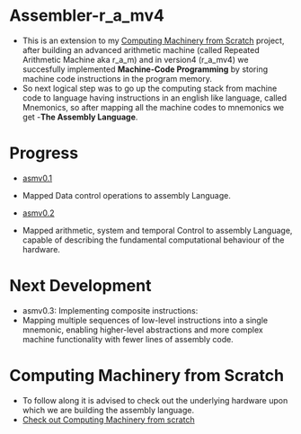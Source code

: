 # Assembler-r_a_mv4
- This is an extension to my [Computing Machinery from Scratch](https://github.com/KARAN-D05/Computing_Machinery_from_Scratch) project, after building an advanced arithmetic machine (called Repeated  Arithmetic Machine aka r_a_m) and in version4 (r_a_mv4) we succesfully implemented 
**Machine-Code Programming** by storing machine code instructions in the program memory.
- So next logical step was to go up the computing stack from machine code to language having instructions in an english like language, called Mnemonics, so after mapping all the machine codes to
 mnemonics we get -**The Assembly Language**.

# Progress
- [asmv0.1](asm-v0/asm-v0.1)
- Mapped Data control operations to assembly Language.
  
- [asmv0.2](asm-v0/asm-v0.2)
- Mapped arithmetic, system and temporal Control to assembly Language, capable of describing the fundamental computational behaviour of the hardware.

# Next Development
- asmv0.3: Implementing composite instructions:
- Mapping multiple sequences of low-level instructions into a single mnemonic, enabling higher-level abstractions and more complex machine functionality with fewer  lines of assembly code.
  
# Computing Machinery from Scratch
- To follow along it is advised to check out the underlying hardware upon which we are building the assembly language.
- [Check out Computing Machinery from scratch](https://github.com/KARAN-D05/Computing_Machinery_from_Scratch)
